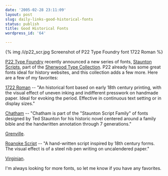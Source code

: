 ```yaml
---
date: '2005-02-28 23:11:09'
layout: post
slug: daily-links-good-historical-fonts
status: publish
title: Good Historical Fonts
wordpress_id: '64'

---
```


{% img /i/p22_scr.jpg Screenshot of P22 Type Foundry font 1722 Roman %}


[P22 Type Foundry](http://www.p22.com) recently announced a new series of fonts, [Staunton Scripts](http://www.p22.com/sherwoodtype/StauntonScripts.html), part of the [Sherwood Type Collection](http://www.p22.com/sherwoodtype/fonts.html). P22 already has some great fonts ideal for history websites, and this collection adds a few more. Here are a few of my favorites:




[1722 Roman](http://www.p22.com/sherwoodtype/1722.html) -- "An historical font based on early 18th century printing, with the visual effect of uneven inking and indifferent presswork on handmade paper. Ideal for evoking the period. Effective in continuous text setting or in display sizes."




[Chatham](http://www.p22.com/sherwoodtype/Chatham.html) -- "Chatham is part of the "Staunton Script Family" of fonts designed by Ted Staunton for his historic novel centered around a family bible and the handwritten annotation through 7 generations."




[Grenville](http://www.p22.com/sherwoodtype/Grenville.html).




[Roanoke Script](http://www.p22.com/sherwoodtype/roanoke.html) -- "A hand-written script inspired by 18th century forms. The visual effect is of a steel nib pen writing on uncalendered paper."




[Virginian](http://www.p22.com/sherwoodtype/Virginian.html).




I'm always looking for more fonts, so let me know if you have any favorites.
